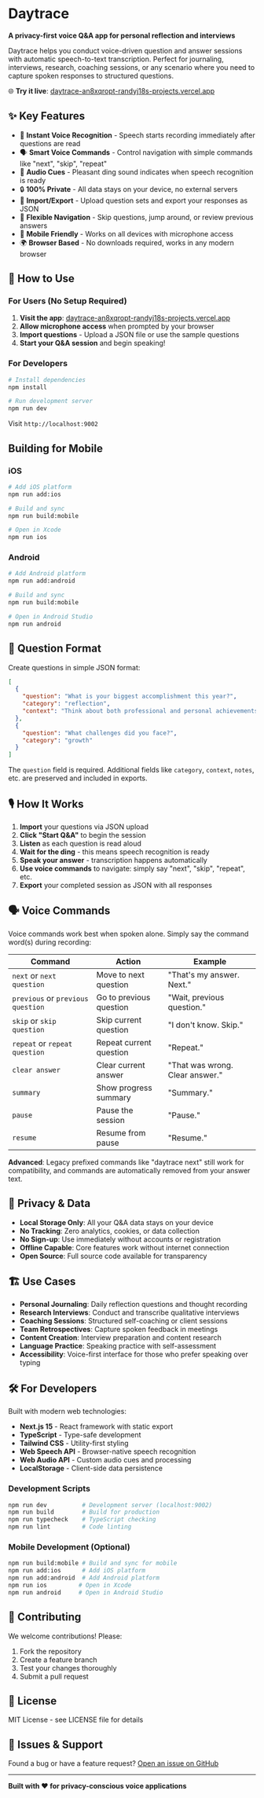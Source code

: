 # Daytrace

**A privacy-first voice Q&A app for personal reflection and interviews**

Daytrace helps you conduct voice-driven question and answer sessions with automatic speech-to-text transcription. Perfect for journaling, interviews, research, coaching sessions, or any scenario where you need to capture spoken responses to structured questions.

🌐 **Try it live**: [daytrace-an8xqropt-randyj18s-projects.vercel.app](https://daytrace-an8xqropt-randyj18s-projects.vercel.app)

## ✨ Key Features

- 🎤 **Instant Voice Recognition** - Speech starts recording immediately after questions are read
- 🗣️ **Smart Voice Commands** - Control navigation with simple commands like "next", "skip", "repeat"
- 🔔 **Audio Cues** - Pleasant ding sound indicates when speech recognition is ready
- 🔒 **100% Private** - All data stays on your device, no external servers
- 💾 **Import/Export** - Upload question sets and export your responses as JSON
- 🎯 **Flexible Navigation** - Skip questions, jump around, or review previous answers
- 📱 **Mobile Friendly** - Works on all devices with microphone access
- 🌍 **Browser Based** - No downloads required, works in any modern browser

## 🚀 How to Use

### For Users (No Setup Required)

1. **Visit the app**: [daytrace-an8xqropt-randyj18s-projects.vercel.app](https://daytrace-an8xqropt-randyj18s-projects.vercel.app)
2. **Allow microphone access** when prompted by your browser
3. **Import questions** - Upload a JSON file or use the sample questions
4. **Start your Q&A session** and begin speaking!

### For Developers

```bash
# Install dependencies
npm install

# Run development server
npm run dev
```

Visit `http://localhost:9002`

## Building for Mobile

### iOS

```bash
# Add iOS platform
npm run add:ios

# Build and sync
npm run build:mobile

# Open in Xcode
npm run ios
```

### Android

```bash
# Add Android platform  
npm run add:android

# Build and sync
npm run build:mobile

# Open in Android Studio
npm run android
```

## 📝 Question Format

Create questions in simple JSON format:

```json
[
  { 
    "question": "What is your biggest accomplishment this year?",
    "category": "reflection",
    "context": "Think about both professional and personal achievements"
  },
  { 
    "question": "What challenges did you face?",
    "category": "growth"
  }
]
```

The `question` field is required. Additional fields like `category`, `context`, `notes`, etc. are preserved and included in exports.

## 🎙️ How It Works

1. **Import** your questions via JSON upload
2. **Click "Start Q&A"** to begin the session
3. **Listen** as each question is read aloud
4. **Wait for the ding** - this means speech recognition is ready
5. **Speak your answer** - transcription happens automatically
6. **Use voice commands** to navigate: simply say "next", "skip", "repeat", etc.
7. **Export** your completed session as JSON with all responses

## 🗣️ Voice Commands

Voice commands work best when spoken alone. Simply say the command word(s) during recording:

| Command | Action | Example |
|---------|--------|---------|
| `next` or `next question` | Move to next question | "That's my answer. Next." |
| `previous` or `previous question` | Go to previous question | "Wait, previous question." |
| `skip` or `skip question` | Skip current question | "I don't know. Skip." |
| `repeat` or `repeat question` | Repeat current question | "Repeat." |
| `clear answer` | Clear current answer | "That was wrong. Clear answer." |
| `summary` | Show progress summary | "Summary." |
| `pause` | Pause the session | "Pause." |
| `resume` | Resume from pause | "Resume." |

**Advanced**: Legacy prefixed commands like "daytrace next" still work for compatibility, and commands are automatically removed from your answer text.

## 🔧 Privacy & Data

- **Local Storage Only**: All your Q&A data stays on your device
- **No Tracking**: Zero analytics, cookies, or data collection
- **No Sign-up**: Use immediately without accounts or registration
- **Offline Capable**: Core features work without internet connection
- **Open Source**: Full source code available for transparency

## 🏗️ Use Cases

- **Personal Journaling**: Daily reflection questions and thought recording
- **Research Interviews**: Conduct and transcribe qualitative interviews
- **Coaching Sessions**: Structured self-coaching or client sessions  
- **Team Retrospectives**: Capture spoken feedback in meetings
- **Content Creation**: Interview preparation and content research
- **Language Practice**: Speaking practice with self-assessment
- **Accessibility**: Voice-first interface for those who prefer speaking over typing

## 🛠️ For Developers

Built with modern web technologies:

- **Next.js 15** - React framework with static export
- **TypeScript** - Type-safe development
- **Tailwind CSS** - Utility-first styling
- **Web Speech API** - Browser-native speech recognition
- **Web Audio API** - Custom audio cues and processing
- **LocalStorage** - Client-side data persistence

### Development Scripts

```bash
npm run dev          # Development server (localhost:9002)
npm run build        # Build for production
npm run typecheck    # TypeScript checking
npm run lint         # Code linting
```

### Mobile Development (Optional)

```bash
npm run build:mobile # Build and sync for mobile
npm run add:ios      # Add iOS platform
npm run add:android  # Add Android platform
npm run ios         # Open in Xcode
npm run android     # Open in Android Studio
```

## 🤝 Contributing

We welcome contributions! Please:

1. Fork the repository
2. Create a feature branch
3. Test your changes thoroughly
4. Submit a pull request

## 📄 License

MIT License - see LICENSE file for details

## 🐛 Issues & Support

Found a bug or have a feature request? 
[Open an issue on GitHub](https://github.com/randyj18/daytrace/issues)

---

**Built with ❤️ for privacy-conscious voice applications**
